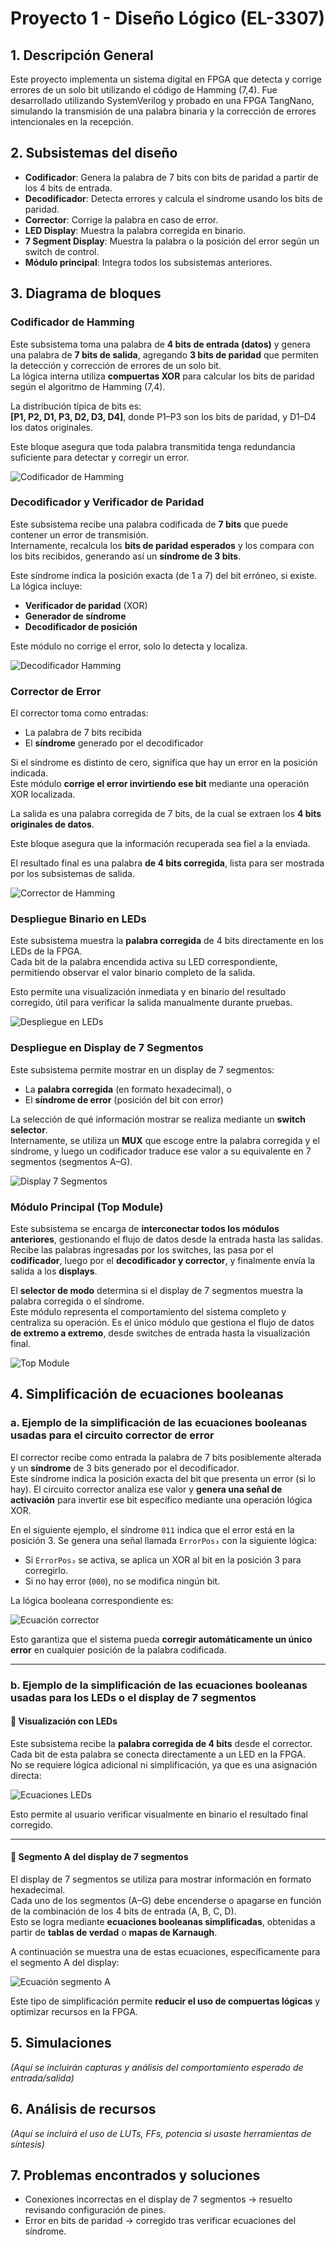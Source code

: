 # Proyecto 1 - Diseño Lógico (EL-3307)

## 1. Descripción General

Este proyecto implementa un sistema digital en FPGA que detecta y corrige errores de un solo bit utilizando el código de Hamming (7,4). Fue desarrollado utilizando SystemVerilog y probado en una FPGA TangNano, simulando la transmisión de una palabra binaria y la corrección de errores intencionales en la recepción.

## 2. Subsistemas del diseño

- **Codificador**: Genera la palabra de 7 bits con bits de paridad a partir de los 4 bits de entrada.
- **Decodificador**: Detecta errores y calcula el síndrome usando los bits de paridad.
- **Corrector**: Corrige la palabra en caso de error.
- **LED Display**: Muestra la palabra corregida en binario.
- **7 Segment Display**: Muestra la palabra o la posición del error según un switch de control.
- **Módulo principal**: Integra todos los subsistemas anteriores.

## 3. Diagrama de bloques

### Codificador de Hamming

Este subsistema toma una palabra de **4 bits de entrada (datos)** y genera una palabra de **7 bits de salida**, agregando **3 bits de paridad** que permiten la detección y corrección de errores de un solo bit.  
La lógica interna utiliza **compuertas XOR** para calcular los bits de paridad según el algoritmo de Hamming (7,4).

La distribución típica de bits es:  
**[P1, P2, D1, P3, D2, D3, D4]**, donde P1–P3 son los bits de paridad, y D1–D4 los datos originales.

Este bloque asegura que toda palabra transmitida tenga redundancia suficiente para detectar y corregir un error.

![Codificador de Hamming](imgs/Codificador.png)


### Decodificador y Verificador de Paridad

Este subsistema recibe una palabra codificada de **7 bits** que puede contener un error de transmisión.  
Internamente, recalcula los **bits de paridad esperados** y los compara con los bits recibidos, generando así un **síndrome de 3 bits**.

Este síndrome indica la posición exacta (de 1 a 7) del bit erróneo, si existe.  
La lógica incluye:
- **Verificador de paridad** (XOR)
- **Generador de síndrome**
- **Decodificador de posición**

Este módulo no corrige el error, solo lo detecta y localiza.

![Decodificador Hamming](imgs/Decodificador.png)


### Corrector de Error

El corrector toma como entradas:
- La palabra de 7 bits recibida
- El **síndrome** generado por el decodificador

Si el síndrome es distinto de cero, significa que hay un error en la posición indicada.  
Este módulo **corrige el error invirtiendo ese bit** mediante una operación XOR localizada.

La salida es una palabra corregida de 7 bits, de la cual se extraen los **4 bits originales de datos**.

Este bloque asegura que la información recuperada sea fiel a la enviada.

El resultado final es una palabra **de 4 bits corregida**, lista para ser mostrada por los subsistemas de salida.

![Corrector de Hamming](imgs/corrector.png)

### Despliegue Binario en LEDs

Este subsistema muestra la **palabra corregida** de 4 bits directamente en los LEDs de la FPGA.  
Cada bit de la palabra encendida activa su LED correspondiente, permitiendo observar el valor binario completo de la salida.

Esto permite una visualización inmediata y en binario del resultado corregido, útil para verificar la salida manualmente durante pruebas.

![Despliegue en LEDs](imgs/display.png)

### Despliegue en Display de 7 Segmentos

Este subsistema permite mostrar en un display de 7 segmentos:
- La **palabra corregida** (en formato hexadecimal), o  
- El **síndrome de error** (posición del bit con error)

La selección de qué información mostrar se realiza mediante un **switch selector**.  
Internamente, se utiliza un **MUX** que escoge entre la palabra corregida y el síndrome, y luego un codificador traduce ese valor a su equivalente en 7 segmentos (segmentos A–G).

![Display 7 Segmentos](imgs/segmentos.png)

### Módulo Principal (Top Module)

Este subsistema se encarga de **interconectar todos los módulos anteriores**, gestionando el flujo de datos desde la entrada hasta las salidas.  
Recibe las palabras ingresadas por los switches, las pasa por el **codificador**, luego por el **decodificador y corrector**, y finalmente envía la salida a los **displays**.

El **selector de modo** determina si el display de 7 segmentos muestra la palabra corregida o el síndrome.  
Este módulo representa el comportamiento del sistema completo y centraliza su operación.
Es el único módulo que gestiona el flujo de datos **de extremo a extremo**, desde switches de entrada hasta la visualización final.

![Top Module](imgs/module.png)

## 4. Simplificación de ecuaciones booleanas

### a. Ejemplo de la simplificación de las ecuaciones booleanas usadas para el circuito corrector de error

El corrector recibe como entrada la palabra de 7 bits posiblemente alterada y un **síndrome** de 3 bits generado por el decodificador.  
Este síndrome indica la posición exacta del bit que presenta un error (si lo hay). El circuito corrector analiza ese valor y **genera una señal de activación** para invertir ese bit específico mediante una operación lógica XOR.

En el siguiente ejemplo, el síndrome `011` indica que el error está en la posición 3. Se genera una señal llamada `ErrorPos₃` con la siguiente lógica:

- Si `ErrorPos₃` se activa, se aplica un XOR al bit en la posición 3 para corregirlo.
- Si no hay error (`000`), no se modifica ningún bit.

La lógica booleana correspondiente es:

![Ecuación corrector](imgs/errorpos3_y_d1corr.png)

Esto garantiza que el sistema pueda **corregir automáticamente un único error** en cualquier posición de la palabra codificada.

---

### b. Ejemplo de la simplificación de las ecuaciones booleanas usadas para los LEDs o el display de 7 segmentos

#### 🔹 Visualización con LEDs

Este subsistema recibe la **palabra corregida de 4 bits** desde el corrector.  
Cada bit de esta palabra se conecta directamente a un LED en la FPGA.  
No se requiere lógica adicional ni simplificación, ya que es una asignación directa:

![Ecuaciones LEDs](imgs/leds_equations.png)

Esto permite al usuario verificar visualmente en binario el resultado final corregido.

---

#### 🔹 Segmento A del display de 7 segmentos

El display de 7 segmentos se utiliza para mostrar información en formato hexadecimal.  
Cada uno de los segmentos (A–G) debe encenderse o apagarse en función de la combinación de los 4 bits de entrada (A, B, C, D).  
Esto se logra mediante **ecuaciones booleanas simplificadas**, obtenidas a partir de **tablas de verdad** o **mapas de Karnaugh**.

A continuación se muestra una de estas ecuaciones, específicamente para el segmento A del display:

![Ecuación segmento A](imgs/segmentoA_equation.png)

Este tipo de simplificación permite **reducir el uso de compuertas lógicas** y optimizar recursos en la FPGA.


## 5. Simulaciones

*(Aquí se incluirán capturas y análisis del comportamiento esperado de entrada/salida)*

## 6. Análisis de recursos

*(Aquí se incluirá el uso de LUTs, FFs, potencia si usaste herramientas de síntesis)*

## 7. Problemas encontrados y soluciones

- Conexiones incorrectas en el display de 7 segmentos → resuelto revisando configuración de pines.
- Error en bits de paridad → corregido tras verificar ecuaciones del síndrome.
